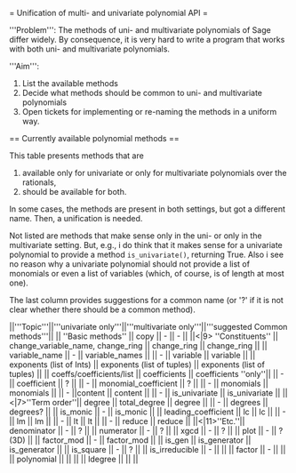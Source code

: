 = Unification of multi- and univariate polynomial API =

'''Problem''': The methods of uni- and multivariate polynomials of Sage differ widely. By consequence, it is very hard to write a program that works with both uni- and multivariate polynomials.

'''Aim''':
 1. List the available methods
 2. Decide what methods should be common to uni- and multivariate polynomials
 3. Open tickets for implementing or re-naming the methods in a uniform way.

== Currently available polynomial methods ==

This table presents methods that are
 1. available only for univariate or only for multivariate polynomials over the rationals,
 2. should be available for both.

In some cases, the methods are present in both settings, but got a different name. Then, a unification is needed.

Not listed are methods that make sense only in the uni- or only in the multivariate setting. But, e.g., i do think that it makes sense for a univariate polynomial to provide a method ``is_univariate()``, returning True. Also i see no reason why a univariate polynomial should not provide a list of monomials or even a list of variables (which, of course, is of length at most one).

The last column provides suggestions for a common name (or '?' if it is not clear whether there should be a common method).

||'''Topic'''||'''univariate only'''||'''multivariate only'''||'''suggested Common methods'''||
|| ''Basic methods'' || copy || - || - ||
||<|9> ''Constituents'' || change_variable_name, change_ring || change_ring || change_ring ||
|| variable_name || - || variable_names ||
|| - || variable || variable ||
|| exponents (list of Ints) || exponents (list of tuples) || exponents (list of tuples) ||
|| coeffs/coefficients/list || coefficients || coefficients ''only''||
|| - || coefficient || ? ||
|| - || monomial_coefficient || ? ||
|| - || monomials || monomials ||
|| - ||content || content ||
|| - || is_univariate || is_univariate ||
||<|7>''Term order''|| degree || total_degree || degree ||
|| - || degrees || degrees? ||
|| is_monic || - || is_monic ||
|| leading_coefficient || lc || lc ||
|| - || lm || lm ||
|| - || lt || lt ||
|| - || reduce || reduce ||
||<|11>''Etc.''|| denominator || - || ? ||
|| numerator || - || ? ||
|| xgcd || - || ? ||
|| plot || - || ? (3D) ||
|| factor_mod || - || factor_mod ||
|| is_gen || is_generator || is_generator ||
|| is_square || - || ? ||
|| is_irreducible || - || ||
|| factor || - || ||
|| polynomial || || ||
|| ldegree || || ||
